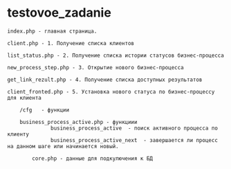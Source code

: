 # testovoe_zadanie

  	index.php - главная страница.
    
    client.php - 1. Получение списка клиентов  
    
    list_status.php - 2. Получение списка истории статусов бизнес-процесса
    
    new_process_step.php - 3. Открытие нового бизнес-процесса 
    
    get_link_rezult.php - 4. Получение списка доступных результатов
    
    client_fronted.php - 5. Установка нового статуса по бизнес-процессу для клиента
    
     	/cfg   - функции
      
        business_process_active.php - функциии   
                  business_process_active  - поиск активного процесса по клиенту
                  business_process_active_next  - завершается ли процесс на данном шаге или начинается новый.
                  
         	core.php - данные для подкулючения к БД
